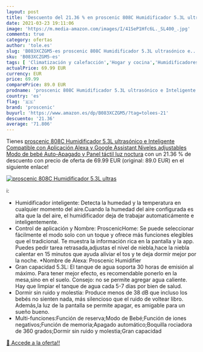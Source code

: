 ```yaml
---
layout: post
title: 'Descuento del 21.36 % en proscenic 808C Humidificador 5.3L ultras'
date: 2021-03-23 19:11:06
image: 'https://m.media-amazon.com/images/I/41SeP1Hfc6L._SL400_.jpg'
comments: true
category: ofertas
author: 'tole.es'
slug: 'B083XCZGM5-es proscenic 808C Humidificador 5.3L ultrasónico e...'
sku: 'B083XCZGM5-es'
tags: [ 'Climatización y calefacción','Hogar y cocina','Humidificadores','bebé','proscenic', ]
actualPrice: 69.99 EUR
currency: EUR
price: 69.99
comparePrice: 89.0 EUR
prodname: 'proscenic 808C Humidificador 5.3L ultrasónico e Inteligente Compatible con Aplicación Alexa y Google Assistant  Niveles adjustables  Modo de bebé  Auto-Apagado y Panel táctil  luz noctura'
country: 'es'
flag: '🇪🇸'
brand: 'proscenic'
buyurl: 'https://www.amazon.es/dp/B083XCZGM5/?tag=tolees-21'
descuento: '21.36'
average: '71.806'
---
```


Tienes [proscenic 808C Humidificador 5.3L ultrasónico e Inteligente Compatible con Aplicación Alexa y Google Assistant  Niveles adjustables  Modo de bebé  Auto-Apagado y Panel táctil  luz noctura](https://www.amazon.es/dp/B083XCZGM5/?tag=tolees-21) con un 21.36 % de descuento con precio de oferta de 69.99 EUR (original: 89.0 EUR) en el siguiente enlace!

[![proscenic 808C Humidificador 5.3L ultras](https://m.media-amazon.com/images/I/41SeP1Hfc6L._SL400_.jpg)](https://www.amazon.es/dp/B083XCZGM5/?tag=tolees-21)

ℹ️:

- Humidificador inteligente: Detecta la humedad y la temperatura en cualquier momento del aire.Cuando la humedad del aire configurada es alta que la del aire, el humidificador deja de trabajar automaticámente e inteligentemente.
- Control de aplicación y Nombre: ProscenicHome: Se puede seleccionar fácilmente el modo solo con un toque y ofrece más funciones elegibles que el tradicional. Te muestra la información rica en la pantalla y la app. Puedes pedir tarea retrasada,adjustas el nivel de niebla,hace la niebla calentar en 15 minutos que ayuda aliviar el tos y te deja dormir mejor por la noche. *Nombre de Alexa: Proscenic Humidifier
- Gran capacidad 5.3L: El tanque de agua soporta 30 horas de emisión al máximo. Para tener mejor efecto, es recomendable ponerlo en la mesa,sino en el suelo. Consejo: no se permite agregar agua caliente. Hay que limpiar el tanque de agua cada 5-7 días por bien de salud.
- Dormir sin ruido y molestia: Produce menos de 38 dB que incluso los bebés no sienten nada, más silencioso que el ruido de voltear libro. Además,la luz de la pantalla se permite apagar, es amigable para un sueño bueno.
- Multi-funciones:Función de reserva;Modo de Bebé;Función de iones negativos;Función de memoria;Apagado automático;Boquilla rociadora de 360 grados;Dormir sin ruido y molestia;Gran capacidad

[🛒 Accede a la oferta!!](https://www.amazon.es/dp/B083XCZGM5/?tag=tolees-21)
